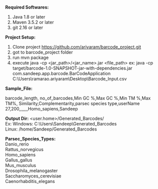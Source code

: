 <b>Required Softwares:</b>
  1. Java 1.8 or later
  2. Maven 3.5.2 or later
  3. git 2.16 or later


<b>Project Setup:</b>
  1. Clone project https://github.com/ariyaram/barcode_project.git
  2. got to barcode_project folder
  3. run mvn package
  4. execute java -cp <jar_path>/<jar_name>.jar <className> <file_path>
  	ex: java -cp target/barcode-1.0-SNAPSHOT-jar-with-dependencies.jar com.sandeep.app.barcode.BarCodeApplication C:\Users\ramarao.ariyaram\Desktop\Barcode_Input.csv


<b>Sample_File:</b>

barcode_length, no_of_barcodes,Min GC %,Max GC %,Min TM %,Max TM%, Similarity,Complementarity,parsec species type,userName
27,200,,,,,,,Homo_sapiens,Sandeep

<b>Output Dir:</b>
	<user.home>/Generated_Barcodes/ <br/>
	Ex: Windows: C:\Users\Sandeep\Generated_Barcodes <br/>
	    Linux:  /home/Sandeep/Generated_Barcodes
 
<b>Parsec_Species_Types:</b><br/>
	  	Danio_rerio<br/>
	  	Rattus_norvegicus<br/>
	 	 Homo_sapiens<br/>
	 	 Gallus_gallus<br/>
	  	 Mus_musculus<br/>
	 	 Drosophila_melanogaster<br/>
	 	 Saccharomyces_cerevisiae<br/>
	 	 Caenorhabditis_elegans
	

